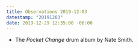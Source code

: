 ```yaml
---
title: Observations 2019-12-03
datestamp: "20191203"
date: 2019-12-29 12:35:00 -06:00
---
```


- The *Pocket Change* drum album by Nate Smith.
